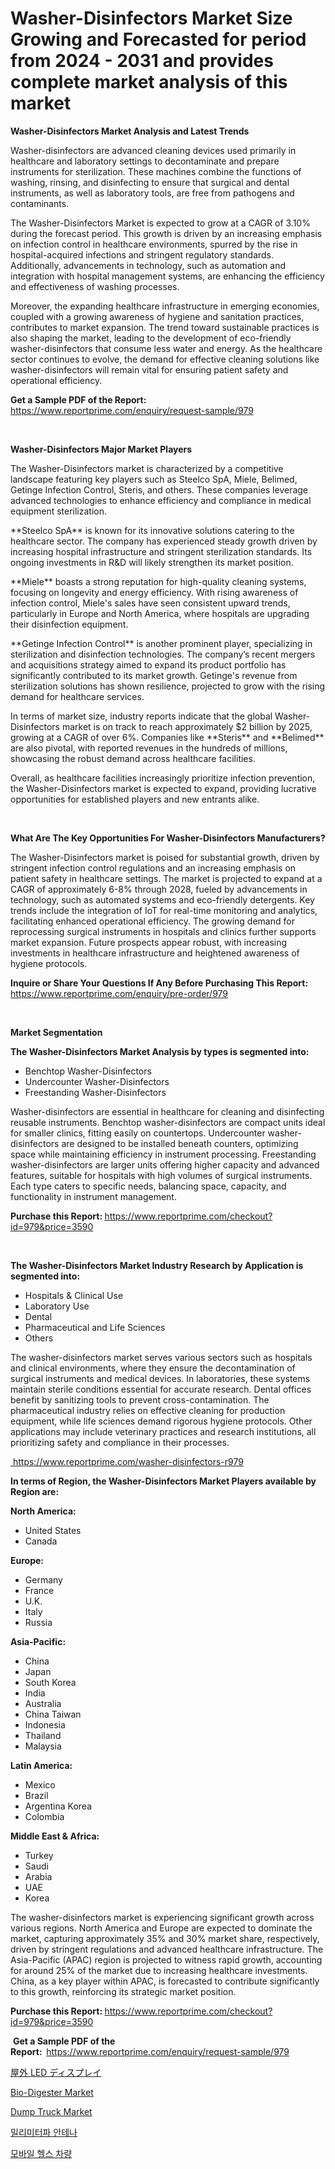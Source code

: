 <p><h1>Washer-Disinfectors Market Size Growing and Forecasted for period from 2024 - 2031 and provides complete market analysis of this market</h1></p><p><strong>Washer-Disinfectors Market Analysis and Latest Trends</strong></p>
<p><p>Washer-disinfectors are advanced cleaning devices used primarily in healthcare and laboratory settings to decontaminate and prepare instruments for sterilization. These machines combine the functions of washing, rinsing, and disinfecting to ensure that surgical and dental instruments, as well as laboratory tools, are free from pathogens and contaminants.</p><p>The Washer-Disinfectors Market is expected to grow at a CAGR of 3.10% during the forecast period. This growth is driven by an increasing emphasis on infection control in healthcare environments, spurred by the rise in hospital-acquired infections and stringent regulatory standards. Additionally, advancements in technology, such as automation and integration with hospital management systems, are enhancing the efficiency and effectiveness of washing processes.</p><p>Moreover, the expanding healthcare infrastructure in emerging economies, coupled with a growing awareness of hygiene and sanitation practices, contributes to market expansion. The trend toward sustainable practices is also shaping the market, leading to the development of eco-friendly washer-disinfectors that consume less water and energy. As the healthcare sector continues to evolve, the demand for effective cleaning solutions like washer-disinfectors will remain vital for ensuring patient safety and operational efficiency.</p></p>
<p><strong>Get a Sample PDF of the Report:&nbsp;</strong> <a href="https://www.reportprime.com/enquiry/request-sample/979">https://www.reportprime.com/enquiry/request-sample/979</a></p>
<p>&nbsp;</p>
<p><strong>Washer-Disinfectors Major Market Players</strong></p>
<p><p>The Washer-Disinfectors market is characterized by a competitive landscape featuring key players such as Steelco SpA, Miele, Belimed, Getinge Infection Control, Steris, and others. These companies leverage advanced technologies to enhance efficiency and compliance in medical equipment sterilization.</p><p>**Steelco SpA** is known for its innovative solutions catering to the healthcare sector. The company has experienced steady growth driven by increasing hospital infrastructure and stringent sterilization standards. Its ongoing investments in R&D will likely strengthen its market position.</p><p>**Miele** boasts a strong reputation for high-quality cleaning systems, focusing on longevity and energy efficiency. With rising awareness of infection control, Miele's sales have seen consistent upward trends, particularly in Europe and North America, where hospitals are upgrading their disinfection equipment.</p><p>**Getinge Infection Control** is another prominent player, specializing in sterilization and disinfection technologies. The company’s recent mergers and acquisitions strategy aimed to expand its product portfolio has significantly contributed to its market growth. Getinge's revenue from sterilization solutions has shown resilience, projected to grow with the rising demand for healthcare services.</p><p>In terms of market size, industry reports indicate that the global Washer-Disinfectors market is on track to reach approximately $2 billion by 2025, growing at a CAGR of over 6%. Companies like **Steris** and **Belimed** are also pivotal, with reported revenues in the hundreds of millions, showcasing the robust demand across healthcare facilities.</p><p>Overall, as healthcare facilities increasingly prioritize infection prevention, the Washer-Disinfectors market is expected to expand, providing lucrative opportunities for established players and new entrants alike.</p></p>
<p>&nbsp;</p>
<p><strong>What Are The Key Opportunities For Washer-Disinfectors Manufacturers?</strong></p>
<p><p>The Washer-Disinfectors market is poised for substantial growth, driven by stringent infection control regulations and an increasing emphasis on patient safety in healthcare settings. The market is projected to expand at a CAGR of approximately 6-8% through 2028, fueled by advancements in technology, such as automated systems and eco-friendly detergents. Key trends include the integration of IoT for real-time monitoring and analytics, facilitating enhanced operational efficiency. The growing demand for reprocessing surgical instruments in hospitals and clinics further supports market expansion. Future prospects appear robust, with increasing investments in healthcare infrastructure and heightened awareness of hygiene protocols.</p></p>
<p><strong>Inquire or Share Your Questions If Any Before Purchasing This Report:</strong> <a href="https://www.reportprime.com/enquiry/pre-order/979">https://www.reportprime.com/enquiry/pre-order/979</a></p>
<p>&nbsp;</p>
<p><strong>Market Segmentation</strong></p>
<p><strong>The Washer-Disinfectors Market Analysis by types is segmented into:</strong></p>
<p><ul><li>Benchtop Washer-Disinfectors</li><li>Undercounter Washer-Disinfectors</li><li>Freestanding Washer-Disinfectors</li></ul></p>
<p><p>Washer-disinfectors are essential in healthcare for cleaning and disinfecting reusable instruments. Benchtop washer-disinfectors are compact units ideal for smaller clinics, fitting easily on countertops. Undercounter washer-disinfectors are designed to be installed beneath counters, optimizing space while maintaining efficiency in instrument processing. Freestanding washer-disinfectors are larger units offering higher capacity and advanced features, suitable for hospitals with high volumes of surgical instruments. Each type caters to specific needs, balancing space, capacity, and functionality in instrument management.</p></p>
<p><strong>Purchase this Report:&nbsp;</strong><a href="https://www.reportprime.com/checkout?id=979&price=3590">https://www.reportprime.com/checkout?id=979&price=3590</a></p>
<p>&nbsp;</p>
<p><strong>The Washer-Disinfectors Market Industry Research by Application is segmented into:</strong></p>
<p><ul><li>Hospitals & Clinical Use</li><li>Laboratory Use</li><li>Dental</li><li>Pharmaceutical and Life Sciences</li><li>Others</li></ul></p>
<p><p>The washer-disinfectors market serves various sectors such as hospitals and clinical environments, where they ensure the decontamination of surgical instruments and medical devices. In laboratories, these systems maintain sterile conditions essential for accurate research. Dental offices benefit by sanitizing tools to prevent cross-contamination. The pharmaceutical industry relies on effective cleaning for production equipment, while life sciences demand rigorous hygiene protocols. Other applications may include veterinary practices and research institutions, all prioritizing safety and compliance in their processes.</p></p>
<p><a href="https://www.reportprime.com/washer-disinfectors-r979">&nbsp;https://www.reportprime.com/washer-disinfectors-r979</a></p>
<p><strong>In terms of Region, the Washer-Disinfectors Market Players available by Region are:</strong></p>
<p>
    <p> <strong> North America: </strong>
        <ul>
            <li>United States</li>
            <li>Canada</li>
        </ul>
        </p> 
    <p> <strong> Europe: </strong>
        <ul>
            <li>Germany</li>
            <li>France</li>
            <li>U.K.</li>
            <li>Italy</li>
            <li>Russia</li>
        </ul>
        </p> 
    <p> <strong> Asia-Pacific: </strong>
        <ul>
            <li>China</li>
            <li>Japan</li>
            <li>South Korea</li>
            <li>India</li>
            <li>Australia</li>
            <li>China Taiwan</li>
            <li>Indonesia</li>
            <li>Thailand</li>
            <li>Malaysia</li>
        </ul>
        </p> 
    <p> <strong> Latin America: </strong>
        <ul>
            <li>Mexico</li>
            <li>Brazil</li>
            <li>Argentina Korea</li>
            <li>Colombia</li>
        </ul>
        </p> 
    <p> <strong> Middle East & Africa: </strong>
        <ul>
            <li>Turkey</li>
            <li>Saudi</li>
            <li>Arabia</li>
            <li>UAE</li>
            <li>Korea</li>
        </ul>
    </p>
    </p>
<p><p>The washer-disinfectors market is experiencing significant growth across various regions. North America and Europe are expected to dominate the market, capturing approximately 35% and 30% market share, respectively, driven by stringent regulations and advanced healthcare infrastructure. The Asia-Pacific (APAC) region is projected to witness rapid growth, accounting for around 25% of the market due to increasing healthcare investments. China, as a key player within APAC, is forecasted to contribute significantly to this growth, reinforcing its strategic market position.</p></p>
<p><strong>Purchase this Report: </strong><a href="https://www.reportprime.com/checkout?id=979&price=3590">https://www.reportprime.com/checkout?id=979&price=3590</a></p>
<p>&nbsp;<strong>Get a Sample PDF of the Report:&nbsp;&nbsp;</strong><a href="https://www.reportprime.com/enquiry/request-sample/979">https://www.reportprime.com/enquiry/request-sample/979</a></p>
<p><strong></strong></p>
<p><p><a href="https://medium.com/@anabellewintheiser/%E5%B1%8B%E5%A4%96led%E3%83%87%E3%82%A3%E3%82%B9%E3%83%97%E3%83%AC%E3%82%A4%E5%B8%82%E5%A0%B4-2024%E5%B9%B4%E3%81%8B%E3%82%892031%E5%B9%B4%E3%81%AE%E3%82%B0%E3%83%AD%E3%83%BC%E3%83%90%E3%83%AB%E3%81%8A%E3%82%88%E3%81%B3%E5%9C%B0%E5%9F%9F%E5%88%86%E6%9E%90-a345de1a809a">屋外 LED ディスプレイ</a></p><p><a href="https://issuu.com/reportprime-2/docs/bio-digester-market-size-2030.pptx_f6d1ead5522b75">Bio-Digester Market</a></p><p><a href="https://www.linkedin.com/pulse/market-forecasting-change-global-dump-truck-dynamics-future-uirbe?trackingId=oIXQY0ESTLKV3K9V4VPtOQ%3D%3D">Dump Truck Market</a></p><p><a href="https://medium.com/@afsanamia652/%EB%B0%80%EB%A6%AC%EB%AF%B8%ED%84%B0%ED%8C%8C-%EC%95%88%ED%85%8C%EB%82%98-%EC%8B%9C%EC%9E%A5-%EA%B7%9C%EB%AA%A8-%EC%84%B1%EC%9E%A5-%EC%B6%94%EC%84%B8-%ED%86%B5%EA%B3%84-%EB%B0%8F-%EC%98%88%EC%B8%A1-2024-2031-2554e321b38e">밀리미터파 안테나</a></p><p><a href="https://medium.com/@afsanamia652/%EB%AA%A8%EB%B0%94%EC%9D%BC-%ED%97%AC%EC%8A%A4-%EC%B0%A8%EB%9F%89-%EC%8B%9C%EC%9E%A5-%EC%A1%B0%EC%82%AC-%EB%B0%8F-%EC%82%B0%EC%97%85-%EC%A7%84%ED%99%94%EC%99%80-2031%EB%85%84%EA%B9%8C%EC%A7%80%EC%9D%98-%EC%98%88%EC%B8%A1-92e99a332f78">모바일 헬스 차량</a></p></p>